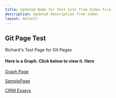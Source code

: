 ```yaml
---
title: Updated Name for Test Site from Index file
description: Updated description from index
layout: default
---
```


##  Git Page Test

Richard's Test Page for Git Pages

#### Here is a Graph.  Click below to view it.  Here

[Graph Page](graph.html)

[SamplePage](page.md)

[CRIM Essays](crimEssays.html)
